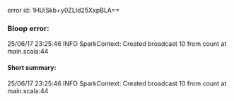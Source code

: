 error id: 1HUiSkb+y0ZLId25XxpBLA==
### Bloop error:

25/06/17 23:25:46 INFO SparkContext: Created broadcast 10 from count at main.scala:44
#### Short summary: 

25/06/17 23:25:46 INFO SparkContext: Created broadcast 10 from count at main.scala:44